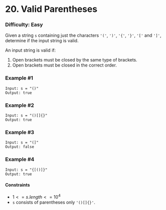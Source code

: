 # 20. Valid Parentheses
### Difficulty: Easy

Given a string `s` containing just the characters `'('`, `')'`, `'{'`, `'}'`, `'['` and `']'`, determine if the input string is valid.

An input string is valid if:

1. Open brackets must be closed by the same type of brackets.
2. Open brackets must be closed in the correct order.

### Example #1

```
Input: s = "()"
Output: true
```

### Example #2

```
Input: s = "()[]{}"
Output: true
```

### Example #3

```
Input: s = "(]"
Output: false
```

### Example #4

```
Input: s = "{[()]}"
Output: true
```

#### Constraints

- $1 <= s.length <= 10^4$
- `s` consists of parentheses only `'()[]{}'`.